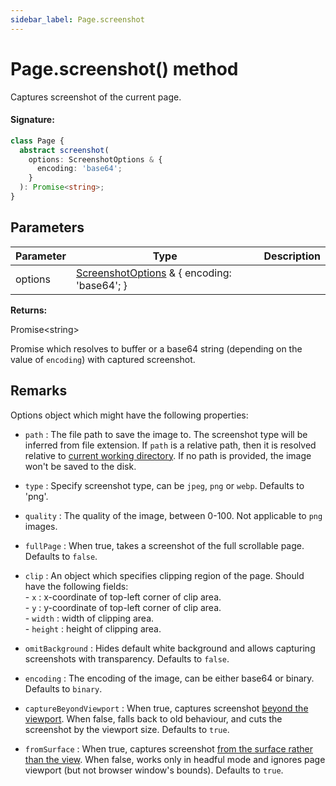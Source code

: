 ```yaml
---
sidebar_label: Page.screenshot
---
```


# Page.screenshot() method

Captures screenshot of the current page.

#### Signature:

```typescript
class Page {
  abstract screenshot(
    options: ScreenshotOptions & {
      encoding: 'base64';
    }
  ): Promise<string>;
}
```

## Parameters

| Parameter | Type                                                                                | Description |
| --------- | ----------------------------------------------------------------------------------- | ----------- |
| options   | [ScreenshotOptions](./puppeteer.screenshotoptions.md) &amp; { encoding: 'base64'; } |             |

**Returns:**

Promise&lt;string&gt;

Promise which resolves to buffer or a base64 string (depending on the value of `encoding`) with captured screenshot.

## Remarks

Options object which might have the following properties:

- `path` : The file path to save the image to. The screenshot type will be inferred from file extension. If `path` is a relative path, then it is resolved relative to [current working directory](https://nodejs.org/api/process.html#process_process_cwd). If no path is provided, the image won't be saved to the disk.

- `type` : Specify screenshot type, can be `jpeg`, `png` or `webp`. Defaults to 'png'.

- `quality` : The quality of the image, between 0-100. Not applicable to `png` images.

- `fullPage` : When true, takes a screenshot of the full scrollable page. Defaults to `false`.

- `clip` : An object which specifies clipping region of the page. Should have the following fields:<br/> - `x` : x-coordinate of top-left corner of clip area.<br/> - `y` : y-coordinate of top-left corner of clip area.<br/> - `width` : width of clipping area.<br/> - `height` : height of clipping area.

- `omitBackground` : Hides default white background and allows capturing screenshots with transparency. Defaults to `false`.

- `encoding` : The encoding of the image, can be either base64 or binary. Defaults to `binary`.

- `captureBeyondViewport` : When true, captures screenshot [beyond the viewport](https://chromedevtools.github.io/devtools-protocol/tot/Page/#method-captureScreenshot). When false, falls back to old behaviour, and cuts the screenshot by the viewport size. Defaults to `true`.

- `fromSurface` : When true, captures screenshot [from the surface rather than the view](https://chromedevtools.github.io/devtools-protocol/tot/Page/#method-captureScreenshot). When false, works only in headful mode and ignores page viewport (but not browser window's bounds). Defaults to `true`.
